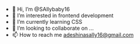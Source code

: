 - 👋 Hi, I’m @SAllybaby16
- 👀 I’m interested in frontend development
- 🌱 I’m currently learning CSS
- 💞️ I’m looking to collaborate on ...
- 📫 How to reach me adeshinasally16@gmail.com

<!---
SAllybaby16/SAllybaby16 is a ✨ special ✨ repository because its `README.md` (this file) appears on your GitHub profile.
You can click the Preview link to take a look at your changes.
--->

